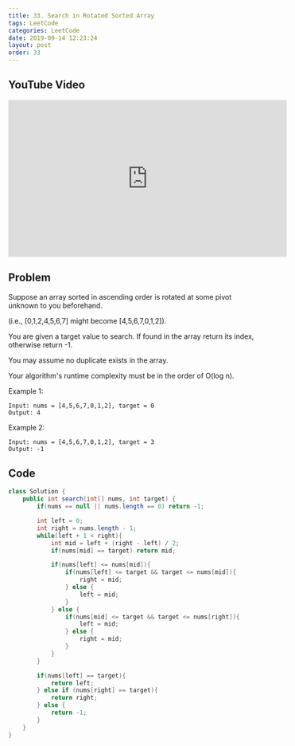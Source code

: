 ```yaml
---
title: 33. Search in Rotated Sorted Array
tags: LeetCode
categories: LeetCode
date: 2019-09-14 12:23:24
layout: post
order: 33
---
```


## YouTube Video

<iframe width="560" height="315" src="https://www.youtube.com/embed/vaGN5Cjlrfk" frameborder="0" allow="accelerometer; autoplay; encrypted-media; gyroscope; picture-in-picture" allowfullscreen></iframe>

## Problem

Suppose an array sorted in ascending order is rotated at some pivot unknown to you beforehand.

(i.e., [0,1,2,4,5,6,7] might become [4,5,6,7,0,1,2]).

You are given a target value to search. If found in the array return its index, otherwise return -1.

You may assume no duplicate exists in the array.

Your algorithm's runtime complexity must be in the order of O(log n).

Example 1:

```
Input: nums = [4,5,6,7,0,1,2], target = 0
Output: 4
```

Example 2:

```
Input: nums = [4,5,6,7,0,1,2], target = 3
Output: -1
```

## Code

```java
class Solution {
    public int search(int[] nums, int target) {
        if(nums == null || nums.length == 0) return -1;

        int left = 0;
        int right = nums.length - 1;
        while(left + 1 < right){
            int mid = left + (right - left) / 2;
            if(nums[mid] == target) return mid;

            if(nums[left] <= nums[mid]){
                if(nums[left] <= target && target <= nums[mid]){
                    right = mid;
                } else {
                    left = mid;
                }
            } else {
                if(nums[mid] <= target && target <= nums[right]){
                    left = mid;
                } else {
                    right = mid;
                }
            }
        }

        if(nums[left] == target){
            return left;
        } else if (nums[right] == target){
            return right;
        } else {
            return -1;
        }
    }
}
```

